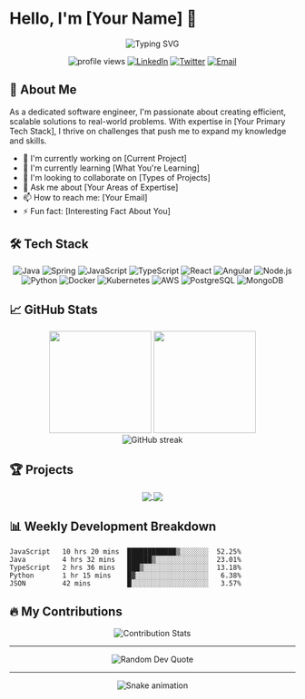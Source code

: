 # Hello, I'm [Your Name] 👋

<div align="center">
  <img src="https://readme-typing-svg.herokuapp.com?font=Fira+Code&pause=1000&color=0969DA&center=true&vCenter=true&width=435&lines=Software+Engineer;Problem+Solver;Continuous+Learner;Team+Player" alt="Typing SVG" />
</div>

<p align="center">
  <img src="https://komarev.com/ghpvc/?username=yourusername&label=Profile%20views&color=0e75b6&style=flat" alt="profile views" />
  <a href="https://www.linkedin.com/in/yourlinkedin/"><img src="https://img.shields.io/badge/LinkedIn-0077B5?style=flat&logo=linkedin&logoColor=white" alt="LinkedIn" /></a>
  <a href="https://twitter.com/yourtwitter"><img src="https://img.shields.io/badge/Twitter-1DA1F2?style=flat&logo=twitter&logoColor=white" alt="Twitter" /></a>
  <a href="mailto:your.email@example.com"><img src="https://img.shields.io/badge/Email-D14836?style=flat&logo=gmail&logoColor=white" alt="Email" /></a>
</p>

## 💫 About Me

As a dedicated software engineer, I'm passionate about creating efficient, scalable solutions to real-world problems. With expertise in [Your Primary Tech Stack], I thrive on challenges that push me to expand my knowledge and skills.

- 🔭 I'm currently working on [Current Project]
- 🌱 I'm currently learning [What You're Learning]
- 👯 I'm looking to collaborate on [Types of Projects]
- 💬 Ask me about [Your Areas of Expertise]
- 📫 How to reach me: [Your Email]
- ⚡ Fun fact: [Interesting Fact About You]

## 🛠️ Tech Stack

<p align="center">
  <img src="https://img.shields.io/badge/Java-ED8B00?style=for-the-badge&logo=java&logoColor=white" alt="Java" />
  <img src="https://img.shields.io/badge/Spring-6DB33F?style=for-the-badge&logo=spring&logoColor=white" alt="Spring" />
  <img src="https://img.shields.io/badge/JavaScript-F7DF1E?style=for-the-badge&logo=javascript&logoColor=black" alt="JavaScript" />
  <img src="https://img.shields.io/badge/TypeScript-007ACC?style=for-the-badge&logo=typescript&logoColor=white" alt="TypeScript" />
  <img src="https://img.shields.io/badge/React-20232A?style=for-the-badge&logo=react&logoColor=61DAFB" alt="React" />
  <img src="https://img.shields.io/badge/Angular-DD0031?style=for-the-badge&logo=angular&logoColor=white" alt="Angular" />
  <img src="https://img.shields.io/badge/Node.js-43853D?style=for-the-badge&logo=node.js&logoColor=white" alt="Node.js" />
  <img src="https://img.shields.io/badge/Python-3776AB?style=for-the-badge&logo=python&logoColor=white" alt="Python" />
  <img src="https://img.shields.io/badge/Docker-2496ED?style=for-the-badge&logo=docker&logoColor=white" alt="Docker" />
  <img src="https://img.shields.io/badge/Kubernetes-326CE5?style=for-the-badge&logo=kubernetes&logoColor=white" alt="Kubernetes" />
  <img src="https://img.shields.io/badge/AWS-232F3E?style=for-the-badge&logo=amazon-aws&logoColor=white" alt="AWS" />
  <img src="https://img.shields.io/badge/PostgreSQL-316192?style=for-the-badge&logo=postgresql&logoColor=white" alt="PostgreSQL" />
  <img src="https://img.shields.io/badge/MongoDB-4EA94B?style=for-the-badge&logo=mongodb&logoColor=white" alt="MongoDB" />
</p>

## 📈 GitHub Stats

<div align="center">
  <img height="180em" src="https://github-readme-stats.vercel.app/api?username=yourusername&show_icons=true&theme=tokyonight&include_all_commits=true&count_private=true" />
  <img height="180em" src="https://github-readme-stats.vercel.app/api/top-langs/?username=yourusername&layout=compact&langs_count=7&theme=tokyonight" />
</div>

<div align="center">
  <img src="https://github-readme-streak-stats.herokuapp.com/?user=yourusername&theme=tokyonight" alt="GitHub streak" />
</div>

## 🏆 Projects

<div align="center">
  <a href="https://github.com/yourusername/project1">
    <img align="center" src="https://github-readme-stats.vercel.app/api/pin/?username=yourusername&repo=project1&theme=tokyonight" />
  </a>
  <a href="https://github.com/yourusername/project2">
    <img align="center" src="https://github-readme-stats.vercel.app/api/pin/?username=yourusername&repo=project2&theme=tokyonight" />
  </a>
</div>

## 📊 Weekly Development Breakdown

<!--START_SECTION:waka-->
```text
JavaScript   10 hrs 20 mins  ████████████▒░░░░░░░  52.25%
Java         4 hrs 32 mins   ██████▒░░░░░░░░░░░░░  23.01%
TypeScript   2 hrs 36 mins   ███▒░░░░░░░░░░░░░░░░  13.18%
Python       1 hr 15 mins    █▓░░░░░░░░░░░░░░░░░░   6.38%
JSON         42 mins         █░░░░░░░░░░░░░░░░░░░   3.57%
```
<!--END_SECTION:waka-->

## 🔥 My Contributions

<div align="center">
  <img src="https://github-contribution-stats.vercel.app/api/?username=yourusername&theme=dark" alt="Contribution Stats" />
</div>

---

<div align="center">
  <img src="https://quotes-github-readme.vercel.app/api?type=horizontal&theme=tokyonight" alt="Random Dev Quote" />
</div>

---

<div align="center">
  <img src="https://github.com/yourusername/yourusername/blob/output/github-contribution-grid-snake.svg" alt="Snake animation" />
</div>
